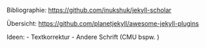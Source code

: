 
Bibliographie:
https://github.com/inukshuk/jekyll-scholar


Übersicht:
https://github.com/planetjekyll/awesome-jekyll-plugins

Ideen:
    - Textkorrektur
    - Andere Schrift (CMU bspw. )
